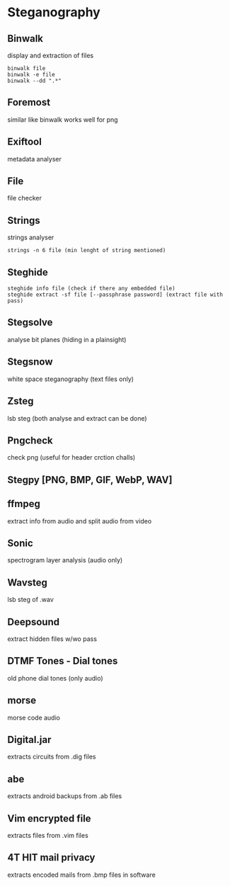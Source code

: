 # Steganography

## Binwalk
display and extraction of files
```
binwalk file 
binwalk -e file 
binwalk --dd ".*" 
```

## Foremost
similar like binwalk works well for png

## Exiftool
metadata analyser

## File
file checker

## Strings
strings analyser
```
strings -n 6 file (min lenght of string mentioned)
```

## Steghide
```
steghide info file (check if there any embedded file)
steghide extract -sf file [--passphrase password] (extract file with pass)
```

## Stegsolve
analyse bit planes (hiding in a plainsight)

## Stegsnow
white space steganography (text files only)

## Zsteg
lsb steg (both analyse and extract can be done)

## Pngcheck
check png (useful for header crction challs)

## Stegpy [PNG, BMP, GIF, WebP, WAV]

## ffmpeg
extract info from audio and split audio from video

## Sonic
spectrogram layer analysis (audio only)

## Wavsteg
lsb steg of .wav

## Deepsound
extract hidden files w/wo pass

## DTMF Tones - Dial tones
old phone dial tones (only audio)

## morse
morse code audio

## Digital.jar
extracts circuits from .dig files

## abe 
extracts android backups from .ab files

## Vim encrypted file
extracts files from .vim files

## 4T HIT mail privacy
extracts encoded mails from .bmp files in software


